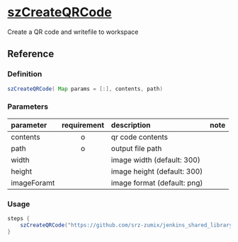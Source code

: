 # [szCreateQRCode](https://github.com/srz-zumix/jenkins_shared_library/blob/main/vars/szCreateQRCode)

Create a QR code and writefile to workspace

## Reference

### Definition

```groovy
szCreateQRCode( Map params = [:], contents, path)
```

### Parameters

| parameter     | requirement | description                | note |
|:--------------|:-----------:|:---------------------------|:-----|
| contents      | o           | qr code contents           |      |
| path          | o           | output file path           |      |
| width         |             | image width (default: 300) |      |
| height        |             | image height (default: 300)|      |
| imageForamt   |             | image format (default: png)|      |

### Usage

```groovy
steps {
    szCreateQRCode("https://github.com/srz-zumix/jenkins_shared_library", 'qrcode.png', widht: 200, height: 200)
}
```
